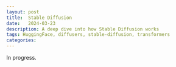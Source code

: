 ```yaml
---
layout: post
title:  Stable Diffusion
date:   2024-03-23 
description: A deep dive into how Stable Diffusion works
tags: HuggingFace, diffusers, stable-diffusion, transformers
categories: 
---
```


In progress. 